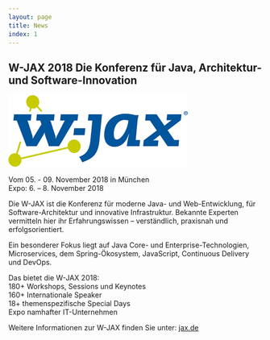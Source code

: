 ```yaml
---
layout: page
title: News
index: 1
---
```


## W-JAX 2018 Die Konferenz für Java, Architektur- und Software-Innovation

<a href="https://jax.de"><img src="/public/img/wjax.png"/></a>

Vom 05. - 09. November 2018 in München<br />
Expo: 6. – 8. November 2018

Die W-JAX ist die Konferenz für moderne Java- und Web-Entwicklung, für Software-Architektur und innovative Infrastruktur. Bekannte Experten vermitteln hier ihr Erfahrungswissen – verständlich, praxisnah und erfolgsorientiert.

Ein besonderer Fokus liegt auf Java Core- und Enterprise-Technologien, Microservices, dem Spring-Ökosystem, JavaScript, Continuous Delivery und DevOps.

Das bietet die W-JAX 2018:<br />
180+ Workshops, Sessions und Keynotes<br />
160+ Internationale Speaker<br />
18+ themenspezifische Special Days<br />
Expo namhafter IT-Unternehmen

Weitere Informationen zur W-JAX finden Sie unter: [jax.de](https://jax.de)

